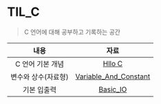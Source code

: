 # TIL_C

> C 언어에 대해 공부하고 기록하는 공간



|        내용         |                             자료                             |
| :-----------------: | :----------------------------------------------------------: |
|  C 언어 기본 개념   | [Hllo C](https://github.com/JoongChangYang/TIL_C/blob/main/Hello_C.md) |
| 변수와 상수(자료형) | [Variable_And_Constant](https://github.com/JoongChangYang/TIL_C/blob/main/Variable_And_Constant.md) |
|     기본 입출력     | [Basic_IO](https://github.com/JoongChangYang/TIL_C/blob/main/Basic_IO.md) |



